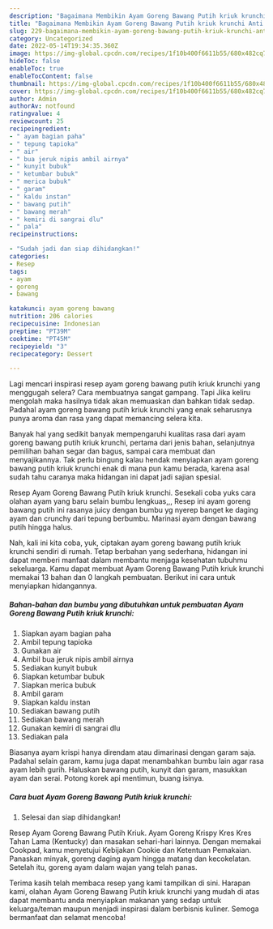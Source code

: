 ```yaml
---
description: "Bagaimana Membikin Ayam Goreng Bawang Putih kriuk krunchi Anti Gagal"
title: "Bagaimana Membikin Ayam Goreng Bawang Putih kriuk krunchi Anti Gagal"
slug: 229-bagaimana-membikin-ayam-goreng-bawang-putih-kriuk-krunchi-anti-gagal
category: Uncategorized
date: 2022-05-14T19:34:35.360Z
image: https://img-global.cpcdn.com/recipes/1f10b400f6611b55/680x482cq70/ayam-goreng-bawang-putih-kriuk-krunchi-foto-resep-utama.jpg
hideToc: false
enableToc: true
enableTocContent: false
thumbnail: https://img-global.cpcdn.com/recipes/1f10b400f6611b55/680x482cq70/ayam-goreng-bawang-putih-kriuk-krunchi-foto-resep-utama.jpg
cover: https://img-global.cpcdn.com/recipes/1f10b400f6611b55/680x482cq70/ayam-goreng-bawang-putih-kriuk-krunchi-foto-resep-utama.jpg
author: Admin
authorAv: notfound
ratingvalue: 4
reviewcount: 25
recipeingredient:
- " ayam bagian paha"
- " tepung tapioka"
- " air"
- " bua jeruk nipis ambil airnya"
- " kunyit bubuk"
- " ketumbar bubuk"
- " merica bubuk"
- " garam"
- " kaldu instan"
- " bawang putih"
- " bawang merah"
- " kemiri di sangrai dlu"
- " pala"
recipeinstructions:

- "Sudah jadi dan siap dihidangkan!"
categories:
- Resep
tags:
- ayam
- goreng
- bawang

katakunci: ayam goreng bawang 
nutrition: 206 calories
recipecuisine: Indonesian
preptime: "PT39M"
cooktime: "PT45M"
recipeyield: "3"
recipecategory: Dessert

---
```



Lagi mencari inspirasi resep ayam goreng bawang putih kriuk krunchi yang menggugah selera? Cara membuatnya sangat gampang. Tapi Jika keliru mengolah maka hasilnya tidak akan memuaskan dan bahkan tidak sedap. Padahal ayam goreng bawang putih kriuk krunchi yang enak seharusnya punya aroma dan rasa yang dapat memancing selera kita.


Banyak hal yang sedikit banyak mempengaruhi kualitas rasa dari ayam goreng bawang putih kriuk krunchi, pertama dari jenis bahan, selanjutnya pemilihan bahan segar dan bagus, sampai cara membuat dan menyajikannya. Tak perlu bingung kalau hendak menyiapkan ayam goreng bawang putih kriuk krunchi enak di mana pun kamu berada, karena asal sudah tahu caranya maka hidangan ini dapat jadi sajian spesial.

Resep Ayam Goreng Bawang Putih kriuk krunchi. Sesekali coba yuks cara olahan ayam yang baru selain bumbu lengkuas,,, Resep ini ayam goreng bawang putih ini rasanya juicy dengan bumbu yg nyerep banget ke daging ayam dan crunchy dari tepung berbumbu. Marinasi ayam dengan bawang putih hingga halus.


Nah, kali ini kita coba, yuk, ciptakan ayam goreng bawang putih kriuk krunchi sendiri di rumah. Tetap berbahan yang sederhana, hidangan ini dapat memberi manfaat dalam membantu menjaga kesehatan tubuhmu sekeluarga. Kamu dapat membuat Ayam Goreng Bawang Putih kriuk krunchi memakai 13 bahan dan 0 langkah pembuatan. Berikut ini cara untuk menyiapkan hidangannya.

<!--inarticleads1-->

##### Bahan-bahan dan bumbu yang dibutuhkan untuk pembuatan Ayam Goreng Bawang Putih kriuk krunchi:

1. Siapkan  ayam bagian paha
1. Ambil  tepung tapioka
1. Gunakan  air
1. Ambil  bua jeruk nipis ambil airnya
1. Sediakan  kunyit bubuk
1. Siapkan  ketumbar bubuk
1. Siapkan  merica bubuk
1. Ambil  garam
1. Siapkan  kaldu instan
1. Sediakan  bawang putih
1. Sediakan  bawang merah
1. Gunakan  kemiri di sangrai dlu
1. Sediakan  pala


Biasanya ayam krispi hanya direndam atau dimarinasi dengan garam saja. Padahal selain garam, kamu juga dapat menambahkan bumbu lain agar rasa ayam lebih gurih. Haluskan bawang putih, kunyit dan garam, masukkan ayam dan serai. Potong korek api mentimun, buang isinya. 

<!--inarticleads2-->

##### Cara buat Ayam Goreng Bawang Putih kriuk krunchi:


1. Selesai dan siap dihidangkan!

Resep Ayam Goreng Bawang Putih Kriuk. Ayam Goreng Krispy Kres Kres Tahan Lama (Kentucky) dan masakan sehari-hari lainnya. Dengan memakai Cookpad, kamu menyetujui Kebijakan Cookie dan Ketentuan Pemakaian. Panaskan minyak, goreng daging ayam hingga matang dan kecokelatan. Setelah itu, goreng ayam dalam wajan yang telah panas. 

Terima kasih telah membaca resep yang kami tampilkan di sini. Harapan kami, olahan Ayam Goreng Bawang Putih kriuk krunchi yang mudah di atas dapat membantu anda menyiapkan makanan yang sedap untuk keluarga/teman maupun menjadi inspirasi dalam berbisnis kuliner. Semoga bermanfaat dan selamat mencoba!
